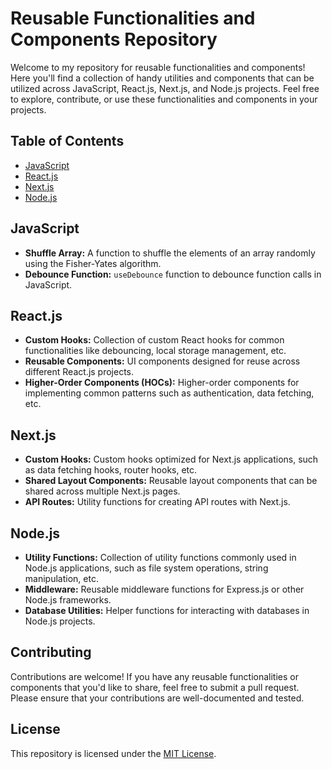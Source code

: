 # Reusable Functionalities and Components Repository

Welcome to my repository for reusable functionalities and components! Here you'll find a collection of handy utilities and components that can be utilized across JavaScript, React.js, Next.js, and Node.js projects. Feel free to explore, contribute, or use these functionalities and components in your projects.

## Table of Contents

- [JavaScript](#javascript)
- [React.js](#reactjs)
- [Next.js](#nextjs)
- [Node.js](#nodejs)

## JavaScript

- **Shuffle Array:** A function to shuffle the elements of an array randomly using the Fisher-Yates algorithm.
- **Debounce Function:** `useDebounce` function to debounce function calls in JavaScript.

## React.js

- **Custom Hooks:** Collection of custom React hooks for common functionalities like debouncing, local storage management, etc.
- **Reusable Components:** UI components designed for reuse across different React.js projects.
- **Higher-Order Components (HOCs):** Higher-order components for implementing common patterns such as authentication, data fetching, etc.

## Next.js

- **Custom Hooks:** Custom hooks optimized for Next.js applications, such as data fetching hooks, router hooks, etc.
- **Shared Layout Components:** Reusable layout components that can be shared across multiple Next.js pages.
- **API Routes:** Utility functions for creating API routes with Next.js.

## Node.js

- **Utility Functions:** Collection of utility functions commonly used in Node.js applications, such as file system operations, string manipulation, etc.
- **Middleware:** Reusable middleware functions for Express.js or other Node.js frameworks.
- **Database Utilities:** Helper functions for interacting with databases in Node.js projects.

## Contributing

Contributions are welcome! If you have any reusable functionalities or components that you'd like to share, feel free to submit a pull request. Please ensure that your contributions are well-documented and tested.

## License

This repository is licensed under the [MIT License](LICENSE).
